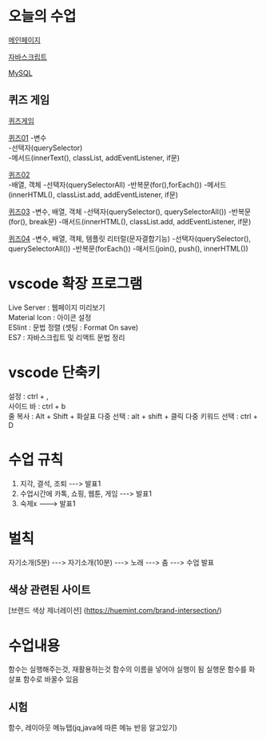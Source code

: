 # 오늘의 수업

[메인페이지](https://123dd654.github.io/class2024/)     
   
[자바스크립트](https://123dd654.github.io/class2024/javascript/index.html)   
   
[MySQL](https://123dd654.github.io/class2024/mysql/mysql01.html)     

## 퀴즈 게임
[퀴즈게임](https://123dd654.github.io/class2024/quiz/index.html)   

[퀴즈01](https://123dd654.github.io/class2024/quiz/quiz01.html)
-변수   
-선택자(querySelector)   
-메서드(innerText(), classList, addEventListener, if문)   

[퀴즈02](https://123dd654.github.io/class2024/quiz/quiz02.html)   
-배열, 객체
-선택자(querySelectorAll)
-반복문(for(),forEach())
-메서드 (innerHTML(), classList.add, addEventListener, if문)

[퀴즈03](https://123dd654.github.io/class2024/quiz/quiz03.html)
-변수, 배열, 객체
-선택자(querySelector(), querySelectorAll())
-반복문(for(), break문)
-매서드(innerHTML(), classList.add, addEventListener, if문)

[퀴즈04](https://123dd654.github.io/class2024/quiz/quiz04.html)
-변수, 배열, 객체, 템플릿 리터럴(문자결합기능)
-선택자(querySelector(), querySelectorAll())
-반복문(forEach())
-매서드(join(), push(), innerHTML())

# vscode 확장 프로그램
Live Server : 웹페이지 미리보기   
Material Icon : 아이콘 설정   
ESlint : 문법 정렬 (셋팅 : Format On save)   
ES7 : 자바스크립트 및 리액트 문법 정리   

# vscode 단축키
설정 :  ctrl + ,   
사이드 바 : ctrl + b  
줄 복사 : Alt + Shift + 화살표 
다중 선택 : alt + shift + 클릭
다중 키워드 선택 : ctrl + D

# 수업 규칙
1. 지각, 결석, 조퇴 ---> 발표1   
2. 수업시간에 카톡, 쇼핑, 웹툰, 게임 ---> 발표1       
3. 숙제x ---> 발표1   


# 벌칙
자기소개(5분) ---> 자기소개(10분) ---> 노래 ---> 춤 ---> 수업 발표   

## 색상 관련된 사이트
[브랜드 색상 제너레이션] (https://huemint.com/brand-intersection/)


# 수업내용
함수는 실행해주는것, 재활용하는것
함수의 이름을 넣어야 실행이 됨
실행문 함수를 화살표 함수로 바꿀수 있음


## 시험
함수, 레이아웃 메뉴탭(jq,java에 따른 메뉴 반응 알고있기)
